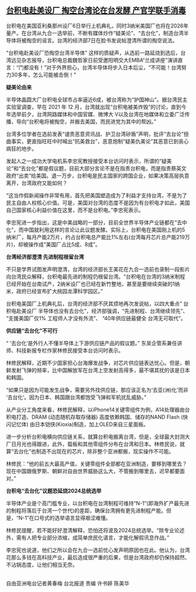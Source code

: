 <!--1670406480000-->
[台积电赴美设厂 掏空台湾论在台发酵 产官学联手消毒](https://www.rfa.org/mandarin/yataibaodao/gangtai/hcm-12072022044824.html)
------

<p>台积电在美国亚利桑那州设厂6日举行上机典礼，同时3纳米美国厂也将在2026年量产。在台湾从九合一选举前，不断有媒体炒作“疑美论”、“去台化”，制造台湾半导体将被掏空的谣言。台湾的经济部7日在脸书发说帖澄清所谓的掏空说法。</p><p>“台积电赴美设厂恐掏空台湾半导体” 这样的质疑声，从选前一路延烧到选后，台湾远见杂志报导，台积电总裁魏哲家日前受邀阳明交大EMBA“兰成讲座”演讲直言：“门都没有！”对于外界担心，台湾半导体将步入日本后尘，“不可能！台湾努力30多年，怎么可能被击倒！”</p><p><strong>疑美论由来</strong></p><p>半导体晶圆大厂台积电全球市占率逼近6成，被台湾称为“护国神山”。据台湾民主实验室调查，早在 2021 年 12 月，台湾就出现“台积电被美炸毁”的讨论，直到今年选举前夕，台湾网路媒体和中国官媒、微博大 V以及台湾在地媒体和立委广泛传播，导向“台积电将被掏空，并搬去美国，而民进党为其中的帮凶。”</p><p>台湾多位学者在选前发表“谴责恶意资讯战、护卫台湾矽盾”声明，批评“去台论”扭曲事实，更直指旺旺中时喊出“抗美救台”，恶意炮制“疑美仇美论”其恶意已到丧心病狂的地步。</p><p>发起人之一成功大学电机系李忠宪教授接受本台访问时表示，所谓的“疑美论”和“去台化”都是假议题，目前大部分言论不是在指责台积电，而是指责蔡英文政府“出卖”给美国。退一万步，台积电是民主国家的跨国企业，如果决策高层执意离开，台湾政府又能如何？</p><p>“这当作假新闻操作非常有用，首先把美国塑造成为了利益才支持台湾，不是为了民主自由人权核心价值。可是，美国对台湾的态度不是因为有台积电才如此，美国自己国家核心利益价值在这里，而不是台积电。”李忠宪表示。</p><p>李忠宪进一步指出，这是中美战略的一部分，目前全世界半导体产业链都在“去中化”，而中国就利用这样的言论让此议题发酵。实际上，台积电在美国刚上机的5纳米厂，每月产能2万片，约占台积电总产能比1%左右(台湾每月芯片总产能219万片)，却被操作成“美国厂占比5成、8成”。</p><p><strong>台湾经济部澄清 先进制程根留台湾</strong></p><p>不只是学界试图发声明澄清，台湾的经济部长王美花在九合一选前也录制一段影片向台湾民众解释，台积电最先进的制程仍根留台湾。“台积电在台湾的3纳米制程已经开始在台南试产，2纳米设厂也已经在新竹整地，甚至是要继续突破的1纳米，政府已经宣布扩大桃园龙潭科学园区。”</p><p>台积电美国厂上机典礼后，台湾的经济部不厌其烦地再次发说帖，以四大重点“ 台积电赴美设厂 半导体也没有去台化”，经济部强调，“先进制程、台湾继续领先”、 “支援美国厂仅1% 工程师人才没有外流”、 “40年供应链最健全 台湾无可取代”。</p><p><strong>供应链“去台化”不可行</strong></p><p>“ ‘去台化’是外行人不懂半导体上下游供应链产品的假议题。” 东吴企管系兼任讲师、科技新报专栏作家林修民接受本台访问时表示。</p><p>林修民解释，近期不少国家担心台海爆发战争，对芯片供应链表达忧心。但是，朝鲜发射飞弹的频率，比中国解放军在台湾上空发射高得多，最不堪其扰的该是日本和韩国。</p><p>“如果只是因为可能发生战争，需要另外找供应链，那应该正名为‘去亚(洲)化’而非 ‘去台化’。因为日本、韩国跟台湾都饱受飞弹和军机扰乱威胁。”</p><p>从产业分工角度来看，林修民解释，以iPhone14关键零组件为例，A14处理器由台积电打造、DRAM (动态随机存取存储器) 高度依赖韩国、储存的NAND Flash (快闪记忆体) 由日本铠侠(Kioxia)制造，加上OLED来自三星面板。</p><p>进一步分析台积电横向供应链关系，就算台积电搬离台湾，但是，全球最大封测大厂日月光也得跟进，此外，载板和其他零组件分布在台湾和日本。林修民说，就算“去台化”也制造不出现在的芯片，除非整个亚洲都搬，现实操作不可能。</p><p>林修民：“他的前五大最高产值，关键零组件全部都在亚洲制造，要移到哪里去？现在中国跟俄罗斯、朝鲜对自由世界威胁这么大，不管搬到哪里去，迟早都要面对。”</p><p><strong>台积电“去台化”议题恐延烧2024总统选举</strong></p><p>半导体产业是个高门槛专业，以台积电在台湾制程可维持“N-1”(即海外扩产最先进的制程将落后于台湾一个世代)的差距，确保台湾拥有更先进制程产能。但是，“N-1”在口号式的选举语言显得艰涩难懂。</p><p>林修民提醒，若不能好好澄清解释，恐怕还将波及2024总统选举。“除专业论述外，需有人把专业部分浓缩，成简单庶民化语言，才能化解假讯息作战。”</p><p>李忠宪也说道，他们之所以会在九合一选前忧心发声明原因也在此。他认为，台湾花那么多钱在高科技产业，最后造成很严重的后果，但是台湾政府却仍保持超然、不沾锅态度，让他们相当无奈。</p><p><br/>自由亚洲电台记者黄春梅 台北报道 责编 许书婷 陈美华</p>
